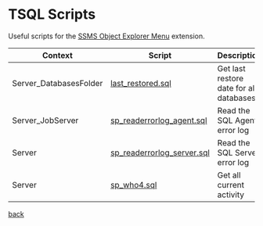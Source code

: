 ﻿# TSQL Scripts

Useful scripts for the [SSMS Object Explorer Menu](https://github.com/brink-daniel/ssms-object-explorer-menu) extension.

| Context | Script | Description |
|---------|--------|-------------|
| Server_DatabasesFolder | [last_restored.sql](https://github.com/brink-daniel/ssms-object-explorer-menu/blob/main/scripts/last_restored.sql) | Get last restore date for all databases |
| Server_JobServer | [sp_readerrorlog_agent.sql](https://github.com/brink-daniel/ssms-object-explorer-menu/blob/main/scripts/sp_readerrorlog_agent.sql) | Read the SQL Agent error log |
| Server | [sp_readerrorlog_server.sql](https://github.com/brink-daniel/ssms-object-explorer-menu/blob/main/scripts/sp_readerrorlog_server.sql) | Read the SQL Server error log |
| Server | [sp_who4.sql](https://github.com/brink-daniel/ssms-object-explorer-menu/blob/main/scripts/sp_who4sql) | Get all current activity |


[back](README.md)